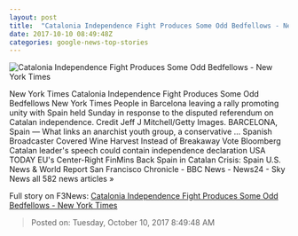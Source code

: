 ```yaml
---
layout: post
title:  "Catalonia Independence Fight Produces Some Odd Bedfellows - New York Times"
date: 2017-10-10 08:49:48Z
categories: google-news-top-stories
---
```


![Catalonia Independence Fight Produces Some Odd Bedfellows - New York Times](https://static01.nyt.com/images/2017/10/10/world/10divisions1/10divisions1-facebookJumbo.jpg)

New York Times Catalonia Independence Fight Produces Some Odd Bedfellows New York Times People in Barcelona leaving a rally promoting unity with Spain held Sunday in response to the disputed referendum on Catalan independence. Credit Jeff J Mitchell/Getty Images. BARCELONA, Spain — What links an anarchist youth group, a conservative ... Spanish Broadcaster Covered Wine Harvest Instead of Breakaway Vote Bloomberg Catalan leader's speech could contain independence declaration USA TODAY EU's Center-Right FinMins Back Spain in Catalan Crisis: Spain U.S. News & World Report San Francisco Chronicle - BBC News - News24 - Sky News all 582 news articles »


Full story on F3News: [Catalonia Independence Fight Produces Some Odd Bedfellows - New York Times](http://www.f3nws.com/n/PVurYC)

> Posted on: Tuesday, October 10, 2017 8:49:48 AM
